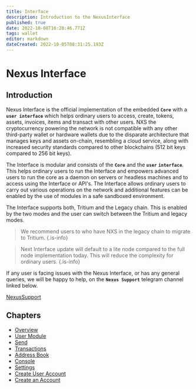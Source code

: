 ```yaml
---
title: Interface
description: Introduction to the NexusInterface
published: true
date: 2022-10-08T16:28:46.771Z
tags: wallet
editor: markdown
dateCreated: 2022-10-05T08:31:25.193Z
---
```


# Nexus Interface

## **Introduction**

Nexus Interface is the official implementation of the embedded **`Core`** with a **`user interface`** which helps ordinary users to access, create, tokens, assets, invoices, items and transact with other users. NXS the cryptocurrency powering the network is not compatible with any other third-party wallet or hardware wallets due to the disparate architecture that manages keys and assets on-chain, resembling a cloud service, along with increased security standards compared to other blockchains (512 bit keys compared to 256 bit keys).

The Interface is modular and consists of the **`Core`** and the  **`user`** **`interface`**. This helps ordinary users to run the Interface and empowers advanced users to run the core as a daemon on servers or headless machines and to access using the Interface or API's. The Interface allows ordinary users to carry out various operations on the network and additional features can be enabled by the use of modules in a safe sandboxed environment.

The Interface supports both, Tritium and the Legacy chain. This is enabled by the two modes and the user can switch between the Tritium and legacy modes.


> We recommend users to who have NXS in the legacy chain to migrate to Tritium.
{.is-info}

> Next Interface update will default to a lite node compared to the full node implementation today. This will reduce the complexity for ordinary users.
{.is-info}

If any user is facing issues with the Nexus Interface, or has any general queries, we will be happy to help, on the **`Nexus Support`** telegram channel linked below.&#x20;

[NexusSupport](https://t.me/NexusSupport)

## Chapters

- [Overview](/en/guides/interface/overview)
- [User Module](/en/guides/interface/user-module)
- [Send](/en/guides/interface/send)
- [Transactions](/en/guides/interface/transactions)
- [Address Book](/en/guides/interface/address-book)
- [Console](/en/guides/interface/console)
- [Settings](/en/guides/interface/settings)
- [Create User Account](/en/guides/interface/create-user-account)
- [Create an Account](/en/guides/interface/create-an-account)
